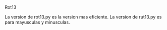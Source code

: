 Rot13

La version de rot13.py es la version mas eficiente.
La version de rut13.py es para mayusculas y minusculas.
